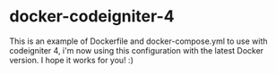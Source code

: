 # docker-codeigniter-4
This is an example of Dockerfile and docker-compose.yml to use with codeigniter 4, i'm now using this configuration with the latest Docker version. I hope it works for you! :)
